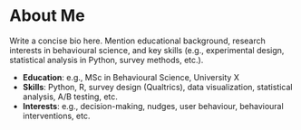# About Me

Write a concise bio here. Mention educational background, research interests in behavioural science, and key skills (e.g., experimental design, statistical analysis in Python, survey methods, etc.).

- **Education**: e.g., MSc in Behavioural Science, University X
- **Skills**: Python, R, survey design (Qualtrics), data visualization, statistical analysis, A/B testing, etc.
- **Interests**: e.g., decision-making, nudges, user behaviour, behavioural interventions, etc.
